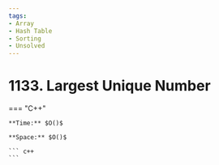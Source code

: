 ```yaml
---
tags:
- Array
- Hash Table
- Sorting
- Unsolved
---
```



# 1133. Largest Unique Number

=== "C++"

    **Time:** $O()$

    **Space:** $O()$

    ``` c++
    ```